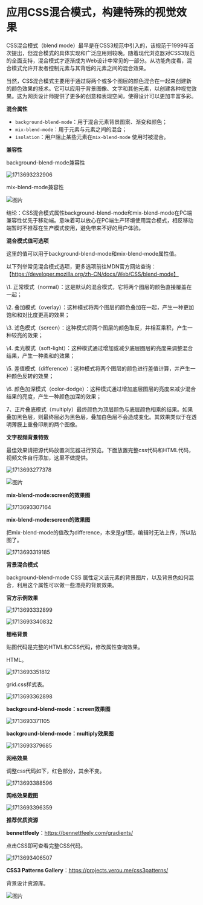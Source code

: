 # 应用CSS混合模式，构建特殊的视觉效果

CSS混合模式（blend mode）最早是在CSS3规范中引入的，该规范于1999年首次提出，但混合模式的具体实现和广泛应用则较晚。随着现代浏览器对CSS3规范的全面支持，混合模式才逐渐成为Web设计中常见的一部分。从功能角度看，混合模式允许开发者控制元素与其背后的元素之间的混合效果。

当然，CSS混合模式主要用于通过将两个或多个图层的颜色混合在一起来创建新的颜色效果的技术。它可以应用于背景图像、文字和其他元素，以创建各种视觉效果。这为网页设计师提供了更多的创意和表现空间，使得设计可以更加丰富多彩。

**混合属性**

- `background-blend-mode`：用于混合元素背景图案、渐变和颜色；
- `mix-blend-mode`：用于元素与元素之间的混合；
- `isolation`：用户阻止某些元素在`mix-blend-mode` 使用时被混合。



**兼容性**

background-blend-mode兼容性

![1713693232906](C:\Users\Administrator\AppData\Roaming\Typora\typora-user-images\1713693232906.png)

 mix-blend-mode兼容性

![图片](C:\Users\Administrator\AppData\Roaming\Typora\typora-user-images\1713693243303.png)

结论：CSS混合模式属性background-blend-mode和mix-blend-mode在PC端兼容性优先于移动端。意味着可以放心在PC端生产环境使用混合模式，相反移动端暂时不推荐在生产模式使用，避免带来不好的用户体验。

**混合模式值可选项**

这里的值可以用于background-blend-mode和mix-blend-mode属性值。

以下列举常见混合模式选项，更多选项前往MDN官方网站查询：【https://developer.mozilla.org/zh-CN/docs/Web/CSS/blend-mode】

\1. 正常模式（normal）：这是默认的混合模式，它将两个图层的颜色直接覆盖在一起；

\2. 叠加模式（overlay）：这种模式将两个图层的颜色叠加在一起，产生一种更加饱和和对比度更高的效果；

\3. 滤色模式（screen）：这种模式将两个图层的颜色取反，并相互乘积，产生一种较亮的效果；

\4. 柔光模式（soft-light）：这种模式通过增加或减少底层图层的亮度来调整混合结果，产生一种柔和的效果；

\5. 差值模式（difference）：这种模式将两个图层的颜色进行差值计算，并产生一种颜色反转的效果；

\6. 颜色加深模式（color-dodge）：这种模式通过增加底层图层的亮度来减少混合结果的亮度，产生一种颜色加深的效果；

7、正片叠底模式（multiply）最终颜色为顶层颜色与底层颜色相乘的结果。如果叠加黑色层，则最终层必为黑色层，叠加白色层不会造成变化。其效果类似于在透明薄膜上重叠印刷的两个图像。

**文字视频背景特效**

最佳效果请把源代码放置浏览器进行预览。下面放置完整css代码和HTML代码，视频文件自行添加，这里不做提供。

![1713693277378](C:\Users\Administrator\AppData\Roaming\Typora\typora-user-images\1713693277378.png)

![图片](C:\Users\Administrator\AppData\Roaming\Typora\typora-user-images\1713693292661.png)

**mix-blend-mode:screen的效果图**

![1713693307164](C:\Users\Administrator\AppData\Roaming\Typora\typora-user-images\1713693307164.png)

**mix-blend-mode:screen的效果图**

把mix-blend-mode的值改为difference，本来是gif图，编辑时无法上传，所以贴图了。

![1713693319185](C:\Users\Administrator\AppData\Roaming\Typora\typora-user-images\1713693319185.png)

**背景混合模式**

background-blend-mode CSS 属性定义该元素的背景图片，以及背景色如何混合，利用这个属性可以做一些漂亮的背景效果。

**官方示例效果**

![1713693332899](C:\Users\Administrator\AppData\Roaming\Typora\typora-user-images\1713693332899.png)

![1713693340832](C:\Users\Administrator\AppData\Roaming\Typora\typora-user-images\1713693340832.png)

**栅格背景**

贴图代码是完整的HTML和CSS代码，修改属性查询效果。

HTML。

![1713693351812](C:\Users\Administrator\AppData\Roaming\Typora\typora-user-images\1713693351812.png)

grid.css样式表。

![1713693362898](C:\Users\Administrator\AppData\Roaming\Typora\typora-user-images\1713693362898.png)

**background-blend-mode：screen效果图**

![1713693371105](C:\Users\Administrator\AppData\Roaming\Typora\typora-user-images\1713693371105.png)

**background-blend-mode：multiply效果图**

![1713693379685](C:\Users\Administrator\AppData\Roaming\Typora\typora-user-images\1713693379685.png)

**网格效果**

调整css代码如下，红色部分，其余不变。

![1713693388596](C:\Users\Administrator\AppData\Roaming\Typora\typora-user-images\1713693388596.png)

**网格效果截图**

![1713693396359](C:\Users\Administrator\AppData\Roaming\Typora\typora-user-images\1713693396359.png)

**推荐优质资源**

**bennettfeely**：https://bennettfeely.com/gradients/

点击CSS即可查看完整CSS代码。

![1713693406507](C:\Users\Administrator\AppData\Roaming\Typora\typora-user-images\1713693406507.png)

**CSS3 Patterns Gallery**：https://projects.verou.me/css3patterns/

背景设计资源库。

![图片](C:\Users\Administrator\AppData\Roaming\Typora\typora-user-images\1713693416809.png)